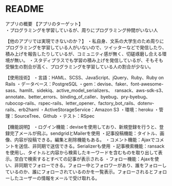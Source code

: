 # README

アプリの概要
【アプリのターゲット】<br>
・プログラミングを学習しているが、周りにプログラミング仲間がいない人

【他のアプリでは実現できないのか？】
・私自身、文系の大学生のため周りにプログラミングを学習している人がいないので、ツイッターなどで発信したり、積み上げを報告したりしているが、コミュニティ感が無く、切磋琢磨し合える環境が無い。
・スタディプラスでも学習の積み上げを発信しているが、そもそも受験生の割合が高く、プログラミングを学習している人の割合が少ない。

【使用技術】
・言語：HAML、SCSS、JavaScript、jQuery、Ruby、Ruby on Rails
・データベース：PostgreSQL
・gem：devise、faker、font-awesome-sass、hamlit、sidekiq、active_model_serializers、　ransack、aws-sdk-s3、annotate、better_errors、binding_of_caller、byebug、pry-byebug、rubocop-rails、rspec-rails、letter_opener、factory_bot_rails、dotenv-rails、erb2haml
・ActiveStorageService：Amazon S3
・環境：heroku
・管理：SourceTree、Github
・テスト：RSpec

【機能説明】
・ログイン機能：deviseを使用しており、新規登録を行うと、登録完了メールが飛ぶ。sendgridとMailerを使用
・記事投稿機能：タイトル、画像、内容が投稿できる。編集と削除機能もある。
・コメント機能：Ajaxでコメントを送信、非同期で送信できる。Serializerも使用
・記事検索機能：ransackを使用し、タイトルと内容から検索したキーワードを含むものを取り出して表示。空白で検索するとすべての記事が表示される
・フォロー機能：Ajaxを使い、非同期でフォローできる。フォロー中とフォロワーがあり、誰をフォローしているのか、誰にフォローされているのかを一覧表示。フォローされるとフォローしたユーザーの情報をメールで受け取れる。

